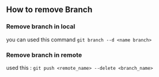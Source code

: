 ## How to remove Branch
### Remove branch in local
you can used this command `git branch --d <name branch>`

### Remove branch in remote
used this :
`git push <remote_name> --delete <branch_name>`

